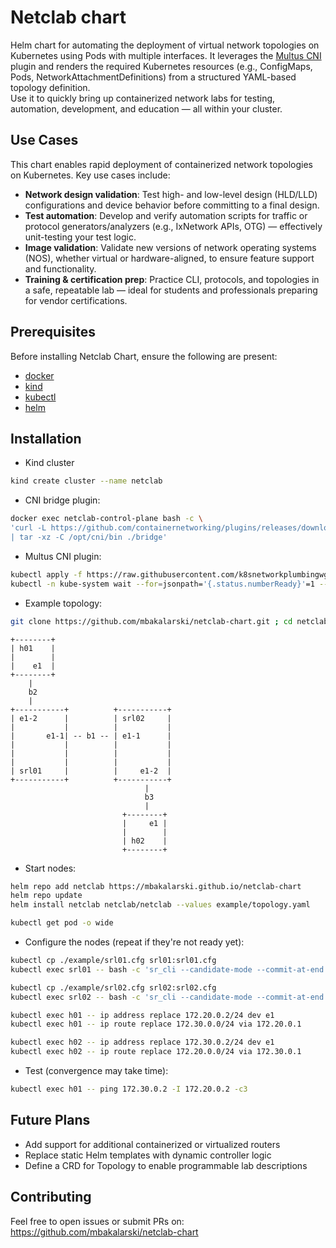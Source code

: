 # Netclab chart

Helm chart for automating the deployment of virtual network topologies on Kubernetes using Pods with multiple interfaces.
It leverages the [Multus CNI](https://github.com/k8snetworkplumbingwg/multus-cni) plugin and renders the required Kubernetes resources (e.g., ConfigMaps, Pods, NetworkAttachmentDefinitions) from a structured YAML-based topology definition.
<br>
Use it to quickly bring up containerized network labs for testing, automation, development, and education — all within your cluster.


## Use Cases

This chart enables rapid deployment of containerized network topologies on Kubernetes. Key use cases include:
- **Network design validation**: Test high- and low-level design (HLD/LLD) configurations and device behavior before committing to a final design.
- **Test automation**: Develop and verify automation scripts for traffic or protocol generators/analyzers (e.g., IxNetwork APIs, OTG) — effectively unit-testing your test logic.
- **Image validation**: Validate new versions of network operating systems (NOS), whether virtual or hardware-aligned, to ensure feature support and functionality.
- **Training & certification prep**: Practice CLI, protocols, and topologies in a safe, repeatable lab — ideal for students and professionals preparing for vendor certifications.


## Prerequisites

Before installing Netclab Chart, ensure the following are present:

- [docker](https://docs.docker.com/engine/install/)
- [kind](https://kind.sigs.k8s.io/docs/user/quick-start/#installation)
- [kubectl](https://kubernetes.io/docs/tasks/tools/install-kubectl-linux/)
- [helm](https://helm.sh/docs/intro/install/)


## Installation

- Kind cluster
```bash
kind create cluster --name netclab
```

- CNI bridge plugin:
```bash
docker exec netclab-control-plane bash -c \
'curl -L https://github.com/containernetworking/plugins/releases/download/v1.8.0/cni-plugins-linux-amd64-v1.8.0.tgz \
| tar -xz -C /opt/cni/bin ./bridge'
```

- Multus CNI plugin:
```bash
kubectl apply -f https://raw.githubusercontent.com/k8snetworkplumbingwg/multus-cni/master/deployments/multus-daemonset.yml
kubectl -n kube-system wait --for=jsonpath='{.status.numberReady}'=1 --timeout=5m daemonset.apps/kube-multus-ds
```


- Example topology:

```bash
git clone https://github.com/mbakalarski/netclab-chart.git ; cd netclab-chart
```

```
+--------+
| h01    |
|        |
|    e1  |
+--------+
    |
    b2
    |
+-----------+          +-----------+
| e1-2      |          | srl02     |
|           |          |           |
|       e1-1| -- b1 -- | e1-1      |
|           |          |           |
|           |          |           |
|           |          |           |
| srl01     |          |     e1-2  |
+-----------+          +-----------+
                              |
                              b3
                              |
                         +--------+
                         |     e1 |
                         |        |
                         | h02    |
                         +--------+
```

- Start nodes:
```bash
helm repo add netclab https://mbakalarski.github.io/netclab-chart
helm repo update
helm install netclab netclab/netclab --values example/topology.yaml

kubectl get pod -o wide
```

- Configure the nodes (repeat if they're not ready yet):
```bash
kubectl cp ./example/srl01.cfg srl01:srl01.cfg
kubectl exec srl01 -- bash -c 'sr_cli --candidate-mode --commit-at-end < /srl01.cfg'

kubectl cp ./example/srl02.cfg srl02:srl02.cfg
kubectl exec srl02 -- bash -c 'sr_cli --candidate-mode --commit-at-end < /srl02.cfg'

kubectl exec h01 -- ip address replace 172.20.0.2/24 dev e1
kubectl exec h01 -- ip route replace 172.30.0.0/24 via 172.20.0.1

kubectl exec h02 -- ip address replace 172.30.0.2/24 dev e1
kubectl exec h02 -- ip route replace 172.20.0.0/24 via 172.30.0.1
```

- Test (convergence may take time):
```bash
kubectl exec h01 -- ping 172.30.0.2 -I 172.20.0.2 -c3
```


## Future Plans

- Add support for additional containerized or virtualized routers
- Replace static Helm templates with dynamic controller logic
- Define a CRD for Topology to enable programmable lab descriptions


## Contributing

Feel free to open issues or submit PRs on:
https://github.com/mbakalarski/netclab-chart
